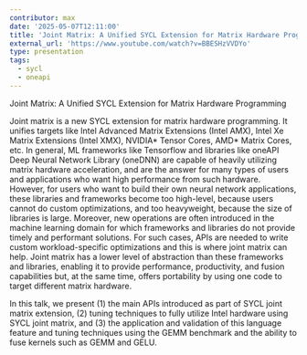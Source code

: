 ```yaml
---
contributor: max
date: '2025-05-07T12:11:00'
title: 'Joint Matrix: A Unified SYCL Extension for Matrix Hardware Programming'
external_url: 'https://www.youtube.com/watch?v=BBESHzVVDYo'
type: presentation
tags:
  - sycl
  - oneapi
---
```


Joint Matrix: A Unified SYCL Extension for Matrix Hardware Programming

Joint matrix is a new SYCL extension for matrix hardware programming. It unifies 
targets like Intel Advanced Matrix Extensions (Intel AMX), Intel Xe Matrix Extensions
(Intel XMX), NVIDIA* Tensor Cores, AMD* Matrix Cores, etc. In general, ML frameworks
like Tensorflow and libraries like oneAPI Deep Neural Network Library (oneDNN) are capable
of heavily utilizing matrix hardware acceleration, and are the answer for many types
of users and applications who want high performance from such hardware. However,
for users who want to build their own neural network applications, these libraries
and frameworks become too high-level, because users cannot do custom optimizations,
and too heavyweight, because the size of libraries is large. Moreover, new operations
are often introduced in the machine learning domain for which frameworks and libraries
do not provide timely and performant solutions. For such cases, APIs are needed to
write custom workload-specific optimizations and this is where joint matrix can help.
Joint matrix has a lower level of abstraction than these frameworks and libraries,
enabling it to provide performance, productivity, and fusion capabilities but, at the
same time, offers portability by using one code to target different matrix hardware.

In this talk, we present (1) the main APIs introduced as part of SYCL joint matrix extension,
(2) tuning techniques to fully utilize Intel hardware using SYCL joint matrix, and (3)
the application and validation of this language feature and tuning techniques using the
GEMM benchmark and the ability to fuse kernels such as GEMM and GELU.
